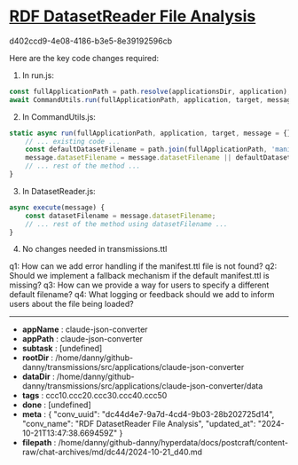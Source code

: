 # [RDF DatasetReader File Analysis](https://claude.ai/chat/dc44d4e7-9a7d-4cd4-9b03-28b202725d14)

d402ccd9-4e08-4186-b3e5-8e39192596cb

 Here are the key code changes required:

1. In run.js:
```javascript
const fullApplicationPath = path.resolve(applicationsDir, application);
await CommandUtils.run(fullApplicationPath, application, target, message);
```

2. In CommandUtils.js:
```javascript
static async run(fullApplicationPath, application, target, message = {}) {
    // ... existing code ...
    const defaultDatasetFilename = path.join(fullApplicationPath, 'manifest.ttl');
    message.datasetFilename = message.datasetFilename || defaultDatasetFilename;
    // ... rest of the method ...
}
```

3. In DatasetReader.js:
```javascript
async execute(message) {
    const datasetFilename = message.datasetFilename;
    // ... rest of the method using datasetFilename ...
}
```

4. No changes needed in transmissions.ttl

q1: How can we add error handling if the manifest.ttl file is not found?
q2: Should we implement a fallback mechanism if the default manifest.ttl is missing?
q3: How can we provide a way for users to specify a different default filename?
q4: What logging or feedback should we add to inform users about the file being loaded?

---

* **appName** : claude-json-converter
* **appPath** : claude-json-converter
* **subtask** : [undefined]
* **rootDir** : /home/danny/github-danny/transmissions/src/applications/claude-json-converter
* **dataDir** : /home/danny/github-danny/transmissions/src/applications/claude-json-converter/data
* **tags** : ccc10.ccc20.ccc30.ccc40.ccc50
* **done** : [undefined]
* **meta** : {
  "conv_uuid": "dc44d4e7-9a7d-4cd4-9b03-28b202725d14",
  "conv_name": "RDF DatasetReader File Analysis",
  "updated_at": "2024-10-21T13:47:38.669459Z"
}
* **filepath** : /home/danny/github-danny/hyperdata/docs/postcraft/content-raw/chat-archives/md/dc44/2024-10-21_d40.md